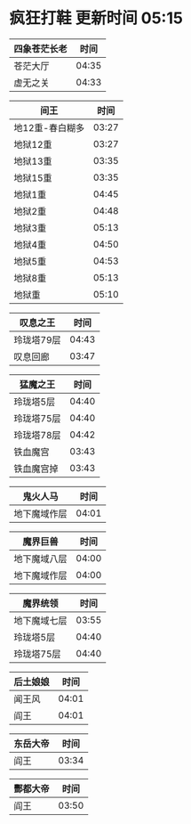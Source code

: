 # 疯狂打鞋 更新时间 05:15

| 四象苍茫长老   | 时间    |
|--------|-------|
| 苍茫大厅 | 04:35 |
| 虚无之关 | 04:33 |

| 间王   | 时间    |
|--------|-------|
| 地12重-春白糊多 | 03:27 |
| 地狱12重 | 03:27 |
| 地狱13重 | 03:35 |
| 地狱15重 | 03:35 |
| 地狱1重 | 04:45 |
| 地狱2重 | 04:48 |
| 地狱3重 | 05:13 |
| 地狱4重 | 04:50 |
| 地狱5重 | 04:53 |
| 地狱8重 | 05:13 |
| 地狱重 | 05:10 |

| 叹息之王   | 时间    |
|--------|-------|
| 玲珑塔79层 | 04:43 |
| 叹息回廊 | 03:47 |

| 猛魔之王   | 时间    |
|--------|-------|
| 玲珑塔5层 | 04:40 |
| 玲珑塔75层 | 04:40 |
| 玲珑塔78层 | 04:42 |
| 铁血魔宫 | 03:43 |
| 铁血魔宫掉 | 03:43 |

| 鬼火人马   | 时间    |
|--------|-------|
| 地下魔域作层 | 04:01 |

| 魔界巨兽   | 时间    |
|--------|-------|
| 地下魔域八层 | 04:00 |
| 地下魔域作层 | 04:00 |

| 魔界统领   | 时间    |
|--------|-------|
| 地下魔域七层 | 03:55 |
| 玲珑塔5层 | 04:40 |
| 玲珑塔75层 | 04:40 |

| 后土娘娘   | 时间    |
|--------|-------|
| 闻王风 | 04:01 |
| 阎王 | 04:01 |

| 东岳大帝   | 时间    |
|--------|-------|
| 阎王 | 03:34 |

| 酆都大帝   | 时间    |
|--------|-------|
| 阎王 | 03:50 |